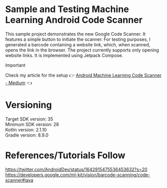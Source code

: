 # Sample and Testing Machine Learning Android Code Scanner

This sample project demonstrates the new Google Code Scanner. It features a simple button to
initiate the scanner. For testing purposes, I generated a barcode containing a website link, which,
when scanned, opens the link in the browser. The project currently supports only opening website
links. It is implemented using Jetpack Compose. <br />

> [!IMPORTANT]  
> Check my article for the setup :point_right: [Android Machine Learning Code Scanner - Medium](https://medium.com/@nicosnicolaou/machine-learning-android-code-scanner-4301b91b1fa5) :point_left: <br />

# Versioning

Target SDK version: 35 <br />
Minimum SDK version: 28 <br />
Kotlin version: 2.1.10 <br />
Gradle version: 8.9.0 <br />

# References/Tutorials Follow

https://twitter.com/AndroidDev/status/1642915475536453632?s=20 <br />
https://developers.google.com/ml-kit/vision/barcode-scanning/code-scanner#java <br />